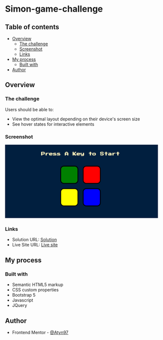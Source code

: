 # Simon-game-challenge

## Table of contents

- [Overview](#overview)
  - [The challenge](#the-challenge)
  - [Screenshot](#screenshot)
  - [Links](#links)
- [My process](#my-process)
  - [Built with](#built-with)
- [Author](#author)

## Overview

### The challenge

Users should be able to:

- View the optimal layout depending on their device's screen size
- See hover states for interactive elements

### Screenshot

![](./capture.PNG)

### Links

- Solution URL: [Solution](https://github.com/Atyn97/NFT)
- Live Site URL: [Live site](https://atyn97.github.io/Simon-game/)

## My process

### Built with

- Semantic HTML5 markup
- CSS custom properties
- Bootstrap 5
- Javascript
- JQuery

## Author

- Frontend Mentor - [@Atyn97](https://www.frontendmentor.io/profile/Atyn97)
